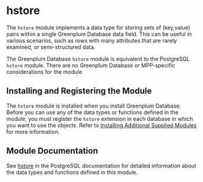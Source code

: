# hstore 

The `hstore` module implements a data type for storing sets of \(key,value\) pairs within a single Greenplum Database data field. This can be useful in various scenarios, such as rows with many attributes that are rarely examined, or semi-structured data.

The Greenplum Database `hstore` module is equivalent to the PostgreSQL `hstore` module. There are no Greenplum Database or MPP-specific considerations for the module.

## <a id="topic_reg"></a>Installing and Registering the Module 

The `hstore` module is installed when you install Greenplum Database. Before you can use any of the data types or functions defined in the module, you must register the `hstore` extension in each database in which you want to use the objects. Refer to [Installing Additional Supplied Modules](../../install_guide/install_modules.html) for more information.

## <a id="topic_info"></a>Module Documentation 

See [hstore](https://www.postgresql.org/docs/12/hstore.html) in the PostgreSQL documentation for detailed information about the data types and functions defined in this module.

